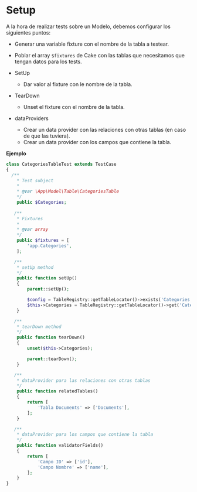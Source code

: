 # Setup

A la hora de realizar tests sobre un Modelo, debemos configurar los siguientes puntos:

- Generar una variable fixture con el nombre de la tabla a testear.
- Poblar el array `$fixtures` de Cake con las tablas que necesitamos que tengan datos para los tests.

- SetUp
  - Dar valor al fixture con le nombre de la tabla.
- TearDown
  - Unset el fixture con el nombre de la tabla.
- dataProviders
  - Crear un data provider con las relaciones con otras tablas (en caso de que las tuviera).
  - Crear un data provider con los campos que contiene la tabla.

**Ejemplo**

```php
class CategoriesTableTest extends TestCase
{
  /**
    * Test subject
    *
    * @var \App\Model\Table\CategoriesTable
    */
    public $Categories;
    
   /**
    * Fixtures
    *
    * @var array
    */
    public $fixtures = [
        'app.Categories',
    ];

   /**
    * setUp method
    */
    public function setUp()
    {
        parent::setUp();

        $config = TableRegistry::getTableLocator()->exists('Categories') ? [] : ['className' => CategoriesTable::class];
        $this->Categories = TableRegistry::getTableLocator()->get('Categories', $config);
    }

   /**
    * tearDown method
    */
    public function tearDown()
    {
        unset($this->Categories);

        parent::tearDown();
    }

   /**
    * dataProvider para las relaciones con otras tablas
    */
    public function relatedTables()
    {
        return [
            'Tabla Documents' => ['Documents'],
        ];
    }

   /**
    * dataProvider para los campos que contiene la tabla
    */
    public function validatorFields()
    {
        return [
            'Campo ID' => ['id'],
            'Campo Nombre' => ['name'],
        ];
    }
}
```

